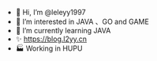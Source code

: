 - 👋 Hi, I’m @leleyy1997
- 👀 I’m interested in JAVA 、GO and GAME
- 🌱 I’m currently learning JAVA
- ✨  https://blog.l2yy.cn
- 🏭 Working in HUPU

<!---
leleyy1997/leleyy1997 is a ✨ special ✨ repository because its `README.md` (this file) appears on your GitHub profile.
You can click the Preview link to take a look at your changes.
--->
